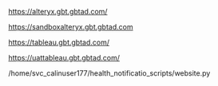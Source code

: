 https://alteryx.gbt.gbtad.com/

https://sandboxalteryx.gbt.gbtad.com

https://tableau.gbt.gbtad.com/

https://uattableau.gbt.gbtad.com/

/home/svc_calinuser177/health_notificatio_scripts/website.py
